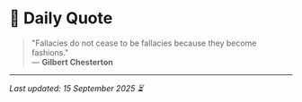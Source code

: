 # 📜 Daily Quote

> "Fallacies do not cease to be fallacies because they become fashions."  
> — **Gilbert Chesterton**

---

_Last updated: 15 September 2025 ⏳_
